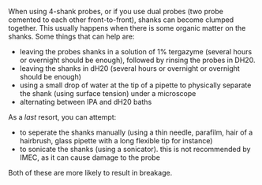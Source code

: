 When using 4-shank probes, or if you use dual probes (two probe cemented to each other front-to-front), shanks can become clumped together. 
This usually happens when there is some organic matter on the shanks. 
Some things that can help are: 
- leaving the probes shanks in a solution of 1% tergazyme (several hours or overnight should be enough), followed by rinsing the probes in DH20. 
- leaving the shanks in dH20 (several hours or overnight or overnight should be enough)
- using a small drop of water at the tip of a pipette to physically separate
the shank (using surface tension) under a microscope
- alternating between IPA and dH20 baths

As a *last* resort, you can attempt:
- to seperate the shanks manually (using a thin needle, parafilm, hair of a hairbrush, glass pipette with a long flexible tip for instance)
- to sonicate the shanks (using a sonicator). this is not recommended by IMEC, as it can cause damage to the probe

Both of these are more likely to result in breakage. 
